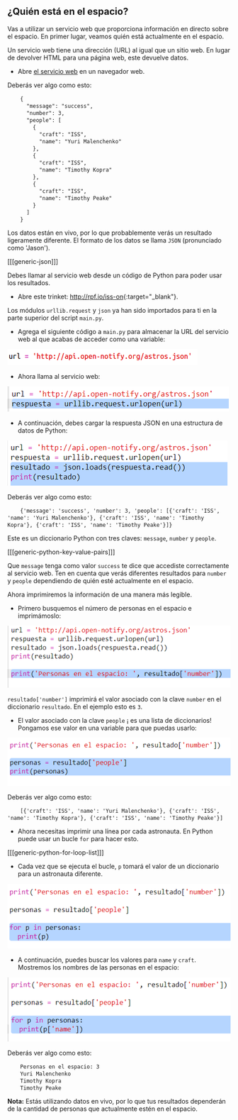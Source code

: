 ## ¿Quién está en el espacio?

Vas a utilizar un servicio web que proporciona información en directo sobre el espacio. En primer lugar, veamos quién está actualmente en el espacio.

Un servicio web tiene una dirección (URL) al igual que un sitio web. En lugar de devolver HTML para una página web, este devuelve datos.

+ Abre <a href="http://api.open-notify.org/astros.json" target="_blank">el servicio web</a> en un navegador web.

Deberás ver algo como esto:
```
    {
      "message": "success",
      "number": 3,
      "people": [
        {
          "craft": "ISS",
          "name": "Yuri Malenchenko"
        },
        {
          "craft": "ISS",
          "name": "Timothy Kopra"
        },
        {
          "craft": "ISS",
          "name": "Timothy Peake"
        }
      ]
    }
```    

Los datos están en vivo, por lo que probablemente verás un resultado ligeramente diferente. El formato de los datos se llama `JSON` (pronunciado como 'Jason').

[[[generic-json]]]

Debes llamar al servicio web desde un código de Python para poder usar los resultados.

+ Abre este trinket: <http://rpf.io/iss-on>{:target="_blank"}.

Los módulos `urllib.request` y `json` ya han sido importados para ti en la parte superior del script `main.py`.

+ Agrega el siguiente código a `main.py` para almacenar la URL del servicio web al que acabas de acceder como una variable:

![captura de pantalla](images/iss-url.png)

+ Ahora llama al servicio web:

![captura de pantalla](images/iss-request.png)

+ A continuación, debes cargar la respuesta JSON en una estructura de datos de Python:

![captura de pantalla](images/iss-result.png)

Deberás ver algo como esto:
```
    {'message': 'success', 'number': 3, 'people': [{'craft': 'ISS', 'name': 'Yuri Malenchenko'}, {'craft': 'ISS', 'name': 'Timothy Kopra'}, {'craft': 'ISS', 'name': 'Timothy Peake'}]}
```    

Este es un diccionario Python con tres claves: `message`, `number` y `people`.

[[[generic-python-key-value-pairs]]]

Que `message` tenga como valor `success` te dice que accediste correctamente al servicio web. Ten en cuenta que verás diferentes resultados para `number` y `people` dependiendo de quién esté actualmente en el espacio.

Ahora imprimiremos la información de una manera más legible.

+ Primero busquemos el número de personas en el espacio e imprimámoslo:

![captura de pantalla](images/iss-number.png)

`resultado['number']` imprimirá el valor asociado con la clave `number` en el diccionario `resultado`. En el ejemplo esto es `3`.

+ El valor asociado con la clave `people` ¡ es una lista de diccionarios! Pongamos ese valor en una variable para que puedas usarlo:

![captura de pantalla](images/iss-people.png)

Deberás ver algo como esto:
```
    [{'craft': 'ISS', 'name': 'Yuri Malenchenko'}, {'craft': 'ISS', 'name': 'Timothy Kopra'}, {'craft': 'ISS', 'name': 'Timothy Peake'}]
```    

+ Ahora necesitas imprimir una línea por cada astronauta. En Python puede usar un bucle `for` para hacer esto.

[[[generic-python-for-loop-list]]]

+ Cada vez que se ejecuta el bucle, `p` tomará el valor de un diccionario para un astronauta diferente.

![captura de pantalla](images/iss-people-1a.png)

+ A continuación, puedes buscar los valores para `name` y `craft`. Mostremos los nombres de las personas en el espacio:

![captura de pantalla](images/iss-people-2.png)

Deberás ver algo como esto:
```
    Personas en el espacio: 3
    Yuri Malenchenko
    Timothy Kopra
    Timothy Peake
```    

**Nota:** Estás utilizando datos en vivo, por lo que tus resultados dependerán de la cantidad de personas que actualmente estén en el espacio.